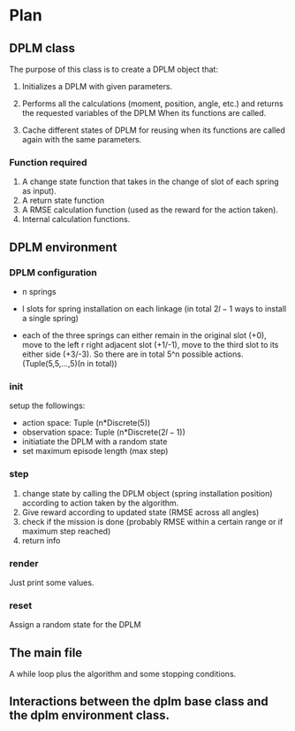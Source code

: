 # Plan

## DPLM class

The purpose of this class is to create a DPLM object that:

1. Initializes a DPLM with given parameters.

2. Performs all the calculations (moment, position, angle, etc.) and returns the requested variables of the DPLM When its functions are called.

3. Cache different states of DPLM for reusing when its functions are called again with the same parameters.

### Function required

1. A change state function that takes in the change of slot of each spring as input).
2. A return state function
3. A RMSE calculation function (used as the reward for the action taken).
4. Internal calculation functions.

## DPLM environment

### DPLM configuration

- n springs
- l slots for spring installation on each linkage (in total $2l-1$ ways to install a single spring)

- each of the three springs can either remain in the original slot (+0), move to the left r right adjacent slot (+1/-1), move to the third slot to its either side (+3/-3). So there are in total 5^n possible actions. (Tuple(5,5,...,5)(n in total))
  
### init

setup the followings:

- action space: Tuple (n*Discrete(5))
- observation space: Tuple (n*Discrete($2l-1$))
- initiatiate the DPLM with a random state
- set maximum episode length (max step)

### step

1. change state by calling the DPLM object (spring installation position) according to action taken by the algorithm.
2. Give reward according to updated state (RMSE across all angles)
3. check if the mission is done (probably RMSE within a certain range or if maximum step reached)
4. return info

### render

Just print some values.

### reset

Assign a random state for the DPLM

## The main file

A while loop plus the algorithm and some stopping conditions.

## Interactions between the dplm base class and the dplm environment class.
